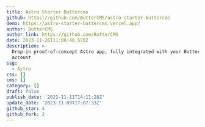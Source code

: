 ```yaml
---
title: Astro Starter Buttercms
github: https://github.com/ButterCMS/astro-starter-buttercms
demo: https://astro-starter-buttercms.vercel.app/
author: ButterCMS
author_link: https://github.com/ButterCMS
date: 2023-11-26T11:08:46.570Z
description: >-
  Drop-in proof-of-concept Astro app, fully integrated with your ButterCMS
  account
ssg:
  - Astro
css: []
cms: []
category: []
draft: false
publish_date: '2022-11-11T14:11:28Z'
update_date: '2023-11-09T17:07:33Z'
github_star: 4
github_fork: 2
---
```

